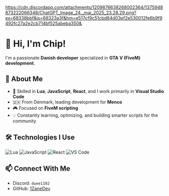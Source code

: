 https://cdn.discordapp.com/attachments/1209876638268002364/1375948873222066348/ChatGPT_Image_24._maj_2025_23.28.29.png?ex=68338bbf&is=68323a3f&hm=e517cf9c51cbd84d03ef2e530012fe6b9f9492fc27a2e2cb714bf525abeba350&

# 👋 Hi, I'm Chip!

I'm a passionate **Danish developer** specialized in **GTA V (FiveM) development**.

## 🚀 About Me

- 🧠 Skilled in **Lua**, **JavaScript**, **React**, and I work primarily in **Visual Studio Code**
- 🇩🇰 From Denmark, leading development for **Menco**
- 🎮 Focused on **FiveM scripting**
- 💡 Constantly learning, optimizing, and building smarter scripts for the community

## 🛠️ Technologies I Use

![Lua](https://img.shields.io/badge/Lua-2C2D72?style=for-the-badge&logo=lua&logoColor=white)
![JavaScript](https://img.shields.io/badge/JavaScript-F7DF1E?style=for-the-badge&logo=javascript&logoColor=black)
![React](https://img.shields.io/badge/React-20232A?style=for-the-badge&logo=react&logoColor=61DAFB)
![VS Code](https://img.shields.io/badge/VS%20Code-007ACC?style=for-the-badge&logo=visual-studio-code&logoColor=white)

## 📫 Connect With Me

- Discord: `duee1192`
- GitHub: [1ZaneDev](https://github.com/1ZaneDev)

